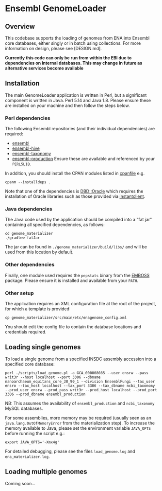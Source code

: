 # Ensembl GenomeLoader

## Overview
This codebase supports the loading of genomes from ENA into Ensembl core databases, either singly or in batch using collections. For more information on design, please see [DESIGN.md].

**Currently this code can only be run from within the EBI due to dependencies on internal databases. This may change in future as alternative services become available**

## Installation
The main GenomeLoader application is written in Perl, but a significant component is written in Java. Perl 5.14 and Java 1.8. Please ensure these are installed on your machine and then follow the steps below.

### Perl dependencies

The following Ensembl repositories (and their individual dependencies) are required:
* [ensembl](https://github.com/Ensembl/ensembl)
* [ensembl-hive](https://github.com/Ensembl/ensembl-hive)
* [ensembl-taxonomy](https://github.com/Ensembl/ensembl-taxonomy)
* [ensembl-production](https://github.com/Ensembl/ensembl-production)
Ensure these are available and referenced by your `PERL5LIB`. 

In addition, you should install the CPAN modules listed in [cpanfile](cpanfile) e.g.
```
cpanm --installdeps .
```

Note that one of the dependencies is [DBD::Oracle](http://search.cpan.org/~pythian/DBD-Oracle-1.74/lib/DBD/Oracle.pm) which requires the installation of Oracle libraries such as those provided via [instantclient](http://www.oracle.com/technetwork/database/features/instant-client/index-097480.html).

### Java dependencies
The Java code used by the application should be compiled into a "fat jar" containing all specified dependencies, as follows:
```
cd genome_materializer
./gradlew fatJar
```
The jar can be found in `./genome_materializer/build/libs/` and will be used from this location by default.

### Other dependencies
Finally, one module used requires the `pepstats` binary from the [EMBOSS](http://emboss.sourceforge.net/) package. Please ensure it is installed and available from your `PATH`.

### Other setup
The application requires an XML configuration file at the root of the project, for which a template is provided
```
cp genome_materializer/src/main/etc/enagenome_config.xml
```
You should edit the config file to contain the database locations and credentials required.

## Loading single genomes

To load a single genome from a specified INSDC assembly accession into a specified core database:
```
perl ./scripts/load_genome.pl -a GCA_000008085 --user ensrw --pass writ3r --host localhost --port 3306 --dbname nanoarchaeum_equitans_core_38_90_1 --division EnsemblFungi --tax_user ensro --tax_host localhost --tax_port 3306 --tax_dbname ncbi_taxonomy  --prod_user ensrw --prod_pass writ3r --prod_host localhost --prod_port 3306 --prod_dbname ensembl_production
```
NB: This assumes the availability of `ensembl_production` and `ncbi_taxonomy` MySQL databases.

For some assemblies, more memory may be required (usually seen as an `java.lang.OutOfMemoryError` from the materialization step). To increase the memory available to Java, please set the environment variable `JAVA_OPTS` before running the script e.g.:
```
export JAVA_OPTS='-Xmx4g'
```

For detailed debugging, please see the files `load_genome.log` and `ena_materializer.log`.

## Loading multiple genomes
Coming soon...
